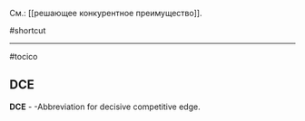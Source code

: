 См.: [[решающее конкурентное преимущество]].

#shortcut




<hr/>

#tocico

## DCE

<b>DCE</b> - -Abbreviation for decisive competitive edge. 



